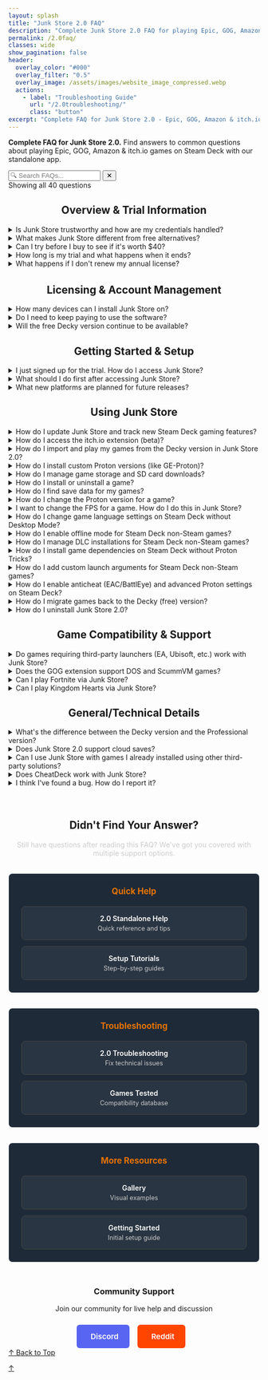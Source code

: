 ```yaml
---
layout: splash
title: "Junk Store 2.0 FAQ"
description: "Complete Junk Store 2.0 FAQ for playing Epic, GOG, Amazon & itch games on Steam Deck. Standalone app features, pricing, trial info, and technical support."
permalink: /2.0faq/
classes: wide
show_pagination: false
header:
  overlay_color: "#000"
  overlay_filter: "0.5"
  overlay_image: /assets/images/website_image_compressed.webp
  actions:
    - label: "Troubleshooting Guide"
      url: "/2.0troubleshooting/"
      class: "button"
excerpt: "Complete FAQ for Junk Store 2.0 - Epic, GOG, Amazon & itch.io games on Steam Deck. Pricing, setup, and technical support"
---
```

<div id="top"></div>

<section class="seo-intro">
  <p><strong>Complete FAQ for Junk Store 2.0.</strong> Find answers to common questions about playing Epic, GOG, Amazon & itch.io games on Steam Deck with our standalone app.</p>
</section>


<!-- FAQ Search Interface -->
<div class="faq-search-container">
  <div class="search-box">
    <input type="text" id="faq-search" placeholder="🔍 Search FAQs..." aria-label="Search FAQ questions">
    <button type="button" id="clear-search" class="clear-button" title="Clear search">✕</button>
  </div>
  <div class="search-results-info" id="search-info">Showing all 40 questions</div>
  <div class="no-results" id="no-results" style="display: none;">
    <p>No questions found matching your search. Try different keywords or browse all sections above.</p>
  </div>
</div>

<div style="display: flex; justify-content: center; width: 100%;">
<h2>Overview & Trial Information</h2>
</div>


<details class="faq-box" id="is-junk-store-trustworthy">
  <summary>Is Junk Store trustworthy and how are my credentials handled?</summary>
  <p></p>
    <strong>Yes, Junk Store is trustworthy.</strong> We prioritize user security and transparency in how we handle your gaming credentials.
  <br>
  <br>
    <strong>Credential Security:</strong>
    <ul>
      <li>🔒 <strong>No password storage:</strong> Junk Store never stores your Epic, GOG, Amazon, or itch.io (beta) passwords</li>
      <li>🎫 <strong>Token-based authentication:</strong> Uses secure login tokens provided by each platform</li>
      <li>💻 <strong>Local storage only:</strong> All tokens stored locally on your Steam Deck</li>
      <li>🔐 <strong>Standard OAuth flow:</strong> Same login method used by official store websites</li>
    </ul>
    <strong>Privacy Protection:</strong>
    <ul>
      <li>📊 <strong>No personal data collection:</strong> We don't collect or store personal information</li>
      <li>🎮 <strong>No game tracking:</strong> Your gaming habits aren't monitored or reported</li>
      <li>🛡️ <strong>Local operation:</strong> Most functionality works entirely offline</li>
    </ul>
    <strong>Technical Trust Factors:</strong>
    <ul>
      <li>✅ <strong>Established developer:</strong> Active in Steam Deck community since launch with well-established security credentials</li>
      <li>📈 <strong>Transparent development:</strong> Regular updates with clear changelogs</li>
      <li>🤝 <strong>Community support:</strong> Active Discord and Reddit communities</li>
      <li>🔧 <strong>Professional maintenance:</strong> Consistent updates and bug fixes</li>
    </ul>
    <strong>Bottom line:</strong> Junk Store is built to be as robust as possible following standard security practices. Your credentials are handled the same way as official store applications.
</details>

<details class="faq-box" id="what-makes-junk-store-different">
  <summary>What makes Junk Store different from free alternatives?</summary>
  <p></p>
    <strong>Junk Store is Steam Deck-specific software</strong> designed exclusively for handheld gaming workflows, while alternatives are general PC gaming tools adapted for Steam Deck.
  <br>
  <br>
    <strong>Key differences:</strong>
  <br>
  <br>
    <strong>1. Steam Deck Controller Navigation:</strong> Every interaction optimized for the full Steam Deck controller experience - analog sticks, D-pad, buttons, touchpads
  <br>
  <br>
    <strong>2. Game Mode Native:</strong> Works entirely within Game Mode - no desktop switching required to view libraries or install games
  <br>
  <br>
    <strong>3. Direct Launch:</strong> Games launch directly without nested launchers - no "launcher to launch a launcher to launch your game" complexity
  <br>
  <br>
    <strong>4. Unified Library:</strong> Epic, GOG, Amazon & itch.io (beta) games AND emulators integrated into your Steam library as if they were native Steam games
  <br>
  <br>
    <strong>5. Built-in Automation:</strong> Dependency management, artwork caching, and ROM downloads handled automatically
  <br>
  <br>
    If Desktop Mode workflows work for you, free alternatives are excellent choices. Junk Store focuses specifically on seamless Game Mode integration for users who prefer staying in the Steam ecosystem.
  <br>
  <br>
    <div class="text-center">
      <a href="https://portal.junkstore.xyz/" target="_blank" rel="noopener" class="button buy-button" data-event="click" data-category="conversion" data-action="trial_signup" data-label="faq_page_bottom">Start Your 7-Day Free Trial</a>
    </div>
</details>

<details class="faq-box" id="can-i-try-before-buy">
  <summary>Can I try before I buy to see if it's worth $40?</summary>
  <p></p>
    <strong>Absolutely.</strong> Every Junk Store annual license includes a <strong>7-day free trial</strong> with full access to all features:
  <br>
  <br>
    <strong>Trial includes:</strong>
    <ul>
      <li>✅ Full Epic, GOG, Amazon & itch.io (beta) Games integration</li>
      <li>✅ Emulator setup and ROM management</li>
      <li>✅ Extension generator and custom store creation</li>
      <li>✅ All premium features (cloud saves, dependencies, automation)</li>
      <li>✅ Technical support via Discord</li>
    </ul>
    <strong>Trial recommendations:</strong>
    <ul>
      <li>🎯 Test with your existing game library — generate extensions for your owned games</li>
      <li>⚡ Try the automation features — let Junk Store set up several games automatically</li>
      <li>🎮 Use it exclusively in Game Mode — experience the workflow difference</li>
      <li>🔧 Experiment with advanced features — dependencies, custom extensions, emulators</li>
    </ul>
    <strong>No commitment:</strong> Cancel anytime during trial period for zero charges. If you cancel, you can still access the free Decky version for basic Epic Games support.
  <br>
  <br>
    <strong>Trial tip:</strong> Most users know within 2-3 days whether the convenience justifies the cost. The 7-day window gives you plenty of time to test real-world usage patterns.
</details>

<details class="faq-box" id="trial-length-what-happens">
  <summary>How long is my trial and what happens when it ends?</summary>
  <p></p>
    You get <strong>7 days free</strong> to try all features. During the trial, you have full access to Epic, GOG, Amazon & itch.io (beta) integration, emulator extension creation, and all premium features.
  <br>
  <br>
    After 7 days, if you don't subscribe, you'll lose access to the Junk Store 2.0 interface and games installed in the new version. You can reactivate anytime to restore full functionality.
</details>

<details class="faq-box" id="what-happens-no-renew">
  <summary>What happens if I don't renew my annual license?</summary>
  <p></p>
    <strong>You keep access to the version of Junk Store 2.0 you paid for.</strong> Everything continues working as normal, but you won't receive future updates.
  <br>
  <br>
    <strong>What continues working:</strong>
    <ul>
      <li>✅ All games installed through Junk Store 2.0 remain playable</li>
      <li>✅ Full Junk Store 2.0 functionality you paid for</li>
      <li>✅ Installing and managing games</li>
    </ul>
    <strong>What you won't get going forward:</strong>
    <ul>
      <li>❌ New software updates and features</li>
      <li>❌ Bug fixes and compatibility improvements</li>
      <li>❌ New game store integrations</li>
      <li>❌ Technical support</li>
    </ul>
    <strong>Important:</strong> Steam Deck/Valve updates may break functionality over time. Active license holders receive compatibility fixes to address these issues.
  <br>
  <br>
    <strong>Note:</strong> You can reactivate anytime to resume receiving updates and support.
</details>

<h2 id="licensing-account-management" style="text-align: center; margin-top: 2rem;">Licensing & Account Management</h2>


<details class="faq-box" id="how-many-devices">
  <summary>How many devices can I install Junk Store on?</summary>
  <p></p>
    You can install Junk Store on up to <strong>five</strong> devices under a single license. We think this strikes a fair balance between flexibility and sustainability.
  <br>
  <br>
    <strong>Device management:</strong> Each installation counts toward your device limit when you first activate it. If you need to replace a device or reinstall, contact support for assistance with license transfers.
</details>

<details class="faq-box" id="annual-license-or-perpetual">
  <summary>Do I need to keep paying to use the software?</summary>
  <p></p>
    Junk Store uses a perpetual license model with optional annual updates. You own your software version forever, but updates require an active annual license.
  <br>
  <br>
    <strong>Junk Store uses perpetual licensing with annual update support.</strong> This is different from both traditional annual license software and one-time purchase models.
  <br>
  <br>
    <strong>What requires active annual license:</strong>
    <ul>
      <li>🔄 Software updates and new features</li>
      <li>🛠️ Bug fixes and compatibility improvements</li>
      <li>🆕 New game store integrations</li>
      <li>💬 Technical support and troubleshooting</li>
    </ul>
    <strong>The reality of "permanent" ownership:</strong>
    <ul>
      <li>⚠️ <strong>Steam Deck OS updates</strong> may break functionality over time</li>
      <li>⚠️ <strong>Third-party dependencies</strong> may become outdated or incompatible</li>
    </ul>
    <strong>Our commitment to long-term stability:</strong>
    <ul>
      <li>🛠️ <strong>We're actively working</strong> to make Junk Store as stable as possible even after annual license expiration</li>
      <li>🤝 <strong>Seeking Valve partnership:</strong> This complex task would be significantly easier with Valve's blessing and cooperation</li>
      <li>📦 <strong>Current approach:</strong> Game store changes continue working via updated flatpaks (free and open source) with publicly available manifests</li>
    </ul>
    <strong>Bottom line:</strong> While you technically "own" your version forever, the Steam Deck ecosystem evolves constantly. We're endeavoring to minimize breakage over time, but this is a big and complicated technical challenge that would benefit greatly from official Steam platform support.
</details>

<details class="faq-box" id="free-decky-available">
  <summary>Will the free Decky version continue to be available?</summary>
  <p></p>
    <strong>Yes.</strong> The open source Decky version remains available for the community, free to use and collaborate on.
  <br>
  <br>
    Junk Store 2.0 is completely separate software that doesn't share code with the open source version. Both versions can coexist, and you can choose what works best for your needs.
  <br>
  <br>
    <strong>Key difference:</strong> The free Decky version focuses on basic Epic Games support, while Junk Store 2.0 provides the complete Game Mode native experience across multiple platforms.
</details>

<div style="display: flex; justify-content: center; width: 100%;">
<h2 id="getting-started-setup">Getting Started & Setup</h2>
</div>


<details class="faq-box" id="how-to-access-junk-store">
  <summary>I just signed up for the trial. How do I access Junk Store?</summary>
  <p></p>
    After installing Junk Store 2.0, you access it by pressing the <strong>Select</strong> button above the D-pad on your Steam Deck or <strong>Ctrl+3</strong> if using a PC. No need to switch to Desktop Mode or launch separate applications.
  <br>
  <br>
    This opens directly in Game Mode, giving you immediate access to your Epic, GOG, Amazon & itch.io (beta) game libraries.
</details>

<details class="faq-box" id="what-to-do-first">
  <summary>What should I do first after accessing Junk Store?</summary>
  <p></p>
  <ol>
    <li>Log into Junk Store</li>
    <li>Generate extensions for the platforms you want to use (Epic, GOG, Amazon, itch.io (beta))</li>
    <li>Log into your game store accounts when prompted</li>
    <li>Your existing libraries will automatically sync and appear in Junk Store</li>
    <li>Start installing games directly from Game Mode</li>
  </ol>
    The initial library sync can take a few minutes as Junk Store builds the database for each platform.
  <br><br>
    <strong>Try This During Your Trial:</strong>
    <ul>
      <li>🎯 Install 2-3 games  to see the automation difference</li>
      <li>⚡ Compare setup time vs Desktop Mode alternatives you've used</li>
      <li>🎮 Notice how everything stays in Game Mode without app switching</li>
    </ul>
    <strong>Most users know within 2-3 days if the convenience justifies the cost.</strong> The 7-day trial gives plenty of time to test real usage patterns.
  <br><br>
  <strong>📖 Need detailed setup instructions?</strong> Check out our <a href="/tutorials/install-junk-store-2">Installation Tutorial</a>
</details>

<details class="faq-box" id="new-platforms-planned">
  <summary>What new platforms are planned for future releases?</summary>
  <p></p>
    <strong>Current platform support:</strong>
  <ul>
    <li>✅ <strong>Itch.io</strong> - Now available in beta</li>
  </ul>
    <strong>Planned platform support</strong> (pending successful launch and resources):
  <ul>
    <li>🎮 <strong>EA, Ubisoft, Battle.net</strong> - If technically viable</li>
    <li>🔧 <strong>Community extension sharing</strong> - User-created platform support</li>
  </ul>
    <strong>Development approach:</strong> Each new platform requires extensive testing and compatibility work. We prioritize stable, Game Mode native implementations over quick additions.
  <br>
  <br>
    <strong>Important:</strong> Base your purchase decision on current features, not future promises. New platforms will be added as development resources allow.
</details>

<div style="display: flex; justify-content: center; width: 100%;">
<h2 id="using-junk-store">Using Junk Store</h2>
</div>


<details class="faq-box" id="how-to-update-junk-store">
  <summary>How do I update Junk Store and track new Steam Deck gaming features?</summary>
  <p></p>
    Stay current with the latest Steam Deck non-Steam gaming improvements through our direct update system:
  <br>
  <br>
    <strong>Update Notifications:</strong> Join our <a href="https://discord.gg/6mRUhR6Teh" target="_blank">Discord</a> and follow our <strong>#version-2-updates</strong> channel for immediate update announcements.
  <br>
  <br>
    <strong>Update Channels:</strong>
  <ul>
    <li><strong>Stable:</strong> Recommended for most Steam Deck users</li>
    <li><strong>Test:</strong> Early access to hotfixes and new gaming features</li>
    <li><strong>Beta:</strong> SteamOS compatibility updates (use if on SteamOS beta)</li>
  </ul>
    <strong>Change Channels:</strong> Press <strong>Select</strong> → <strong>About</strong> → <strong>System</strong>. Choose channels for both Junk Store core and Extensions (where new platform support is added).
</details>

<details class="faq-box" id="how-to-access-itch-io-beta">
  <summary>How do I access the itch.io extension (beta)?</summary>
  <p></p>
    To access the itch.io extension currently in beta testing:
  <ol>
    <li>Change both your <strong>Build Channel</strong> and <strong>Extension Channel</strong> to <strong>Beta</strong></li>
    <li>Press <strong>Select button</strong> → <strong>About</strong> → <strong>System</strong> to access channel settings</li>
    <li>Check for updates in Junk Store</li>
    <li>Open the <strong>hamburger menu</strong> (☰) and select <strong>Extension Generator</strong></li>
    <li><strong>Download the itch.io extension</strong></li>
    <li> Click the 📥 <strong>Install</strong> button</li>
    <li> You should now see the <strong>itch.io tab</strong> in Junk Store - log into your account and start downloading games!</li>
  </ol>
    <strong>Important:</strong> Both channels must be set to Beta to access itch.io support. This ensures you have the latest core features and the beta extension system.
  <br>
  <br>
    <strong>Beta Status:</strong> itch.io support is actively being tested. Report any issues on our <a href="https://github.com/SDK-Innovation/JunkStoreBugs/issues" target="_blank">GitHub Issues page</a>.
</details>

<details class="faq-box" id="import-games-from-decky">
  <summary>How do I import and play my games from the Decky version in Junk Store 2.0?</summary>
  <p></p>
    <strong>Automatic Import:</strong> This happens automatically when you first install and launch Junk Store 2.0. Once you've generated the extensions (Epic and/or GOG), your games will sync across when you open each corresponding tab.
  <br>
  <br>
    <strong>Playing Imported Games:</strong> Yes, your games will work, but you'll need to <strong>Reset Launch Options</strong> for each game (found in the sliders menu on the game page). This only needs to be done once per game to fully migrate it to the new version.
  <br>
  <br>
    <strong>Note:</strong> The initial import process can take some time, as Junk Store is rebuilding the databases for each storefront.
  </details>


<details class="faq-box" data-advanced="true" id="install-custom-proton">
  <summary>How do I install custom Proton versions (like GE-Proton)?</summary>
  <p></p>
    To get GE-Proton or other custom Proton versions, use one of these tools:
  <ul>
    <li><strong>ProtonUp-QT</strong> — Download from the <strong>Discover Store</strong> (Desktop Mode)</li>
    <li><strong>Wine Cellar</strong> — Install from the <strong>Decky Plugin Store</strong> (if you have Decky)</li>
  </ul>
    After installation, download the latest <strong>GE-Proton</strong> release. You can then select it as a compatibility option when changing Proton versions (see "How do I change the Proton version for a game?" below).
    <br>
    <br>
    For detailed steps, see our <a href="{{ '/tutorials/' | relative_url }}">Tutorials</a> page.
</details>

<details class="faq-box" id="manage-game-storage">
  <summary>How do I manage game storage and SD card downloads?</summary>
  <p></p>
    <strong>Changing Download Location:</strong> You can set your preferred download location for each platform separately:
  <ul>
    <li>Go to the <strong>Epic</strong>, <strong>GOG</strong>, <strong>Amazon</strong>, or <strong>itch.io (beta)</strong> tab</li>
    <li>Click the <strong>⚙️ Gear icon</strong> to open settings</li>
    <li>Set your desired download path (e.g. your SD card directory)</li>
    <li>Press <kbd>X</kbd> to save your changes</li>
    <li>Repeat for each platform you want to configure</li>
  </ul>
    <strong>Moving Existing Games:</strong> Not currently supported. Moving installed games to SD card is a complex feature on our development roadmap. For now, games need to be stored on internal storage or an already-mounted drive.
</details>

<details class="faq-box" id="install-uninstall-game">
  <summary>How do I install or uninstall a game?</summary>
  <p></p>
  <strong>To install a game in Junk Store:</strong>
  <ul>
    <li>Open the game's page in Junk Store and click install.</li>
    <li>Games are added to the download queue - you can navigate away and continue using Junk Store while they install.</li>
  </ul>
  <strong>To uninstall a game in Junk Store:</strong>
  <ol>
    <li>Open the game's page in Junk Store.</li>
    <li>Open the <strong>☰ Slider menu</strong> and select <strong>Uninstall</strong>.</li>
    <li>
      Manually delete any leftover files to free up space:
      <ul>
        <li><strong>Epic:</strong> <code>~/Games/epic</code> or <code>/*your-SD-card*/Games/epic</code></li>
        <li><strong>GOG:</strong> <code>~/Games/gog</code> or <code>/*your-SD-card*/Games/gog</code></li>
        <li><strong>Amazon:</strong> <code>~/Games/amazon</code> or <code>/*your-SD-card*/Games/amazon</code></li>
      </ul>
    </li>
  </ol>
  <strong>Important:</strong> Uninstalling removes all local save data. To back up saves first, see "How do I find save data for my games?" below.
</details>

<details class="faq-box" data-advanced="true" id="find-save-data">
  <summary>How do I find save data for my games?</summary>
  <p></p>
  <ol>
    <li>
      Find the game's <strong>Steam ID</strong> at the bottom of its page in Junk Store.
    </li>
    <li>
      Navigate to the following path on your Steam Deck:<br>
      <code>~/.local/share/Steam/steamapps/compatdata/&lt;SteamID&gt;/pfx/drive_c/users/steamuser/</code>
    </li>
    <li>
      From there, follow the path used by your game. Here are some examples:
      <ul>
        <li><strong>Epic example:</strong> <code>Local Settings/Application Data/Dying Light/Saved</code></li>
        <li><strong>GOG example:</strong> <code>AppData/Roaming/Lonely Troops/Hero of the Kingdom II</code></li>
      </ul>
    </li>
  </ol>
    Each game may store saves in slightly different locations depending on how it was packaged or ported. Look under <code>AppData</code>, <code>Local Settings</code>, or <code>Documents</code> within the Steam compatibility prefix.
</details>

<details class="faq-box" id="change-proton-version">
  <summary>How do I change the Proton version for a game?</summary>
  <p></p>
    <strong>From Junk Store:</strong> Press <code>Y</code> to open the Steam shortcut, then click the gear icon ⚙️ → <strong>Properties</strong> → <strong>Compatibility</strong>.
  <br>
  <br>
    <strong>From Steam Library:</strong> Highlight the game, press the <strong>Start/Options</strong> button → <strong>Properties</strong> → <strong>Compatibility</strong>.
  <br>
  <br>
    Select your desired Proton version and relaunch the game. If you need custom versions like GE-Proton, see "How do I install custom Proton versions?" above.
</details>

<details class="faq-box" id="change-game-fps">
  <summary>I want to change the FPS for a game. How do I do this in Junk Store?</summary>
  <p></p>
    Just like with regular Steam games, you can change the FPS cap through the Quick Access Menu (QAM).
    <ul> 
      <li>Hit the <strong>three-dot button</strong> on your Deck to open the QAM</li>
      <li>Scroll to the performance tab</li>
      <li>Adjust the FPS, TDP, refresh rate, or any other performance settings from there.</li>
    </ul>
</details>

<details class="faq-box" id="change-game-language">
  <summary>How do I change game language settings on Steam Deck without Desktop Mode?</summary>
  <p></p>
    Change your Epic, GOG, or Amazon game language settings directly in Game Mode - no desktop switching required. There are two methods:
  <br><br>
  <strong>Method 1: Environment Variables (for individual games)</strong>
  <ul>
    <li>From the game page in Junk Store, click the <strong>⚙️ Settings menu</strong></li>
    <li>Select <strong>Game Configs</strong></li>
    <li>Change the dropdown to <strong>All</strong></li>
    <li>Click <strong>ENVIRONMENT</strong> dropdown</li>
    <li>Scroll to <strong>LANG</strong> and select your preferred language</li>
    <li>Press <kbd>X</kbd> to save changes</li>
  </ul>
  <strong>Method 2: Installation Settings (affects game installation language)</strong>
  <ul>
    <li>From the game page in Junk Store, click the <strong>⚙️ Settings menu</strong></li>
    <li>Access the installation settings and configure the language preference</li>
    <li>This will download and install the game with your selected language files</li>
    <li><strong>Note:</strong> If changing language after game installation, update the game from the ☰ Slider menu to pull in new language packs</li>
  </ul>
    Your game will launch in the selected language - all managed from Game Mode with no additional tools needed.
</details>

<details class="faq-box" id="enable-offline-mode">
  <summary>How do I enable offline mode for Steam Deck non-Steam games?</summary>
  <p></p>
    Set offline mode per individual game (improved from the global setting in free alternatives) directly in Game Mode:
  <ul>
    <li>From the game page in Junk Store, click the <strong>⚙️ Settings menu</strong></li>
    <li>Select <strong>Game Configs</strong></li>
    <li>Change the dropdown to <strong>All</strong></li>
    <li>Click <strong>ENVIRONMENT</strong> dropdown</li>
    <li>Find <strong>TOGGLE OFFLINE MODE</strong> and turn it on (blue = enabled)</li>
    <li>Press <kbd>X</kbd> to save changes</li>
  </ul>
    Your Epic, GOG, or Amazon games that support offline play will now work without internet connection.
</details>

<details class="faq-box" id="manage-dlc-installations">
  <summary>How do I manage DLC installations for Steam Deck non-Steam games?</summary>
  <p></p>
    Control which DLCs install for your Epic and GOG games without leaving Game Mode:
  <ul>
    <li>From the game page in Junk Store, click the <strong>⚙️ Settings menu</strong></li>
    <li>Select <strong>Installation</strong></li>
    <li>Click <strong>DLC</strong></li>
    <li>Toggle DLCs on/off (blue = will install, grey = won't install)</li>
    <li>Press <kbd>X</kbd> to save changes</li>
  </ul>
    <strong>Timing:</strong> Configure before installation to download only wanted DLCs, or update existing games to add/remove DLC content. No external tools or desktop switching required.
</details>

<details class="faq-box" data-advanced="true" id="install-game-dependencies">
  <summary>How do I install game dependencies on Steam Deck without Proton Tricks?</summary>
  <p></p>
    Junk Store includes built-in dependency management for common gaming requirements - no third-party tools needed:
  <ul>
    <li>From the game page in Junk Store, click the <strong>⚙️ Settings menu</strong></li>
    <li>Select <strong>Installation</strong></li>
    <li>Set dropdown to <strong>Expert</strong> mode</li>
    <li>Click <strong>Dependencies</strong></li>
    <li>Toggle needed dependencies on (blue = will install)</li>
    <li>Press <kbd>X</kbd> to save changes</li>
  </ul>
    <strong>Coverage:</strong> Handles most common game dependencies. For rare or game-specific requirements not listed, you may still need external tools. Install before or after game installation as needed.
</details>


<details class="faq-box" data-advanced="true" id="add-custom-launch-arguments">
  <summary>How do I add custom launch arguments for Steam Deck non-Steam games?</summary>
  <p></p>
    Add advanced launch parameters for Epic, GOG, and Amazon games using Junk Store's built-in text editor:
  <ul>
    <li>From the game page in Junk Store, click the <strong>⚙️ Settings menu</strong></li>
    <li>Select <strong>PROTON</strong></li>
    <li>Set dropdown to <strong>Expert</strong> or higher</li>
    <li>Click <strong>ADVANCED</strong></li>
    <li>Navigate to <strong>Additional Variables</strong> or <strong>Additional Arguments</strong> field</li>
    <li>Press <kbd>Y</kbd> to open the text editor</li>
    <li>Press <kbd>A</kbd> to open keyboard and type arguments</li>
    <li>Press <kbd>X</kbd> to save changes</li>
  </ul>
    All custom arguments are applied automatically when launching games - no manual Steam shortcut editing required.
</details>

<details class="faq-box" data-advanced="true" id="enable-anticheat-settings">
  <summary>How do I enable anticheat (EAC/BattlEye) and advanced Proton settings on Steam Deck?</summary>
  <p></p>
    Configure anticheat runtimes and Proton performance settings for your non-Steam games directly in Game Mode:
  <ul>
    <li>From the game page in Junk Store, click the <strong>⚙️ Settings menu</strong></li>
    <li>Select <strong>PROTON</strong></li>
    <li>Toggle required settings: <strong>EAC</strong>, <strong>BattlEye</strong>, <strong>VKD3</strong>, <strong>ESYNC</strong>, <strong>FSYNC</strong></li>
    <li>Adjust <strong>Frame Rate</strong>, <strong>FSR strength</strong>, and other performance options</li>
    <li>Press <kbd>X</kbd> to save changes</li>
  </ul>
    <strong>Advanced Options:</strong> Extensive configuration available for power users who want to optimize Epic, GOG, and Amazon game performance without leaving the handheld interface.
</details>

<details class="faq-box" id="migrate-games-to-decky">
  <summary>How do I migrate games back to the Decky (free) version?</summary>
  <p></p>
    <strong>It depends on when the games were originally installed:</strong>
    <br>
    <br>
    <strong>✅ Games originally from Decky version:</strong> These CAN be migrated back. For already installed games, open the game page in Junk Store and use <strong>Reset Launch Options</strong> from the sliders menu. This completes the migration back to Decky compatibility.
    <br>
    <br>
    <strong>❌ Games newly installed in Junk Store 2.0:</strong> These cannot be migrated back to Decky due to different install paths and configuration systems.
    <br>
    <br>
    <strong>For games newly installed in 2.0 that you want to keep:</strong>
    <ul>
      <li>Back up your save files for any games you plan to keep playing</li>
      <li>Manually uninstall games installed via the new version before your trial expires (to free up space)</li>
      <li>Reinstall those games using the Decky version</li>
      <li>Restore your game saves manually</li>
    </ul>
     <strong>Tip:</strong> Complete this process before your trial ends — otherwise, you may lose access and the games will still occupy storage.
</details>

<details class="faq-box" id="uninstall-junk-store">
  <summary>How do I uninstall Junk Store 2.0?</summary>
  <p></p>
    Before uninstalling, complete the migration process outlined in "How do I migrate games back to the Decky version?" above to preserve your games and saves.
  <br>
  <br>
    Once migration is complete, run the uninstall script in konsole:
    <code>~/.local/share/junkstore/uninstall.sh</code>
</details>

<div style="display: flex; justify-content: center; width: 100%;">
<h2 id="game-compatibility--support">Game Compatibility & Support</h2>
</div>


<details class="faq-box" id="third-party-launchers">
  <summary>Do games requiring third-party launchers (EA, Ubisoft, etc.) work with Junk Store?</summary>
  <p></p>
    <strong>EA Games:</strong> No, EA games are not supported. They require the EA Launcher, which isn't integrated with Junk Store. EA titles will not appear in your Epic Games library when accessed through Junk Store.
  <br>
  <br>
    <strong>Ubisoft Games:</strong> It's complicated. Some Ubisoft titles appear in your Epic library, while others don't. The Ubisoft Launcher is not officially supported, but some users have successfully installed it manually and run select games.
  <br>
  <br>
    <strong>Other Third-Party Launchers:</strong> Not currently supported. While Legendary has limited support, this feature isn't implemented in Junk Store yet. You can attempt manual setup via CLI or modify the extension script.
  <br>
  <br>
    📋 <strong>Check specific games:</strong> Visit our <a href="/tested-games/">Games Tested table</a> to see compatibility status and any workarounds for specific titles.
</details>

<details class="faq-box" id="gog-dos-scummvm-support">
  <summary>Does the GOG extension support DOS and ScummVM games?</summary>
  <p></p>
    <strong>Yes.</strong> In Junk Store 2.0, both <strong>DOS</strong> and <strong>ScummVM</strong> games downloaded via GOG are supported.
  <br>
  <br>
    These games will automatically launch using the <strong>Flatpak versions</strong> of <code>ScummVM</code> and <code>DosBox</code> once installed.
  </details>

<details class="faq-box" id="play-fortnite">
  <summary>Can I play Fortnite via Junk Store?</summary>
  <p></p>
    <strong>No.</strong> Epic Games does not support Fortnite on Linux due to anti-cheat limitations.
  <br>
  <br>
    To play Fortnite on a Steam Deck or Linux system, you will need to either:
    <ul>
      <li>Dual-boot Windows</li>
      <li>Use a cloud gaming or streaming service</li>
    </ul>
    More info: <a href="https://www.theverge.com/2022/2/8/22923163/fortnite-steam-deck-update-epic-tim-sweeney" target="_blank" rel="noopener">The Verge article</a>
</details>

<details class="faq-box" id="play-kingdom-hearts">
  <summary>Can I play Kingdom Hearts via Junk Store?</summary>
   <p></p>
    Kingdom Hearts has known compatibility issues on Linux, and this isn't specific to Junk Store. We haven't been able to test it ourselves as we don't own a copy, so we can't provide official support or recommendations at this time.
  <br>
  <br>
    📋 <strong>Check our testing:</strong> Visit our <a href="/tested-games/">Games Tested table</a> to see if Kingdom Hearts titles have been tested and any compatibility notes.
</details>


<div style="display: flex; justify-content: center; width: 100%;">
<h2 id="generaltechnical-details">General/Technical Details</h2>
</div>


<details class="faq-box" id="decky-vs-paid-version">
  <summary>What's the difference between the Decky version and the Professional version?</summary>
  <p></p>
    The Decky version is free and open source, designed to run via the Decky Loader. The Professional version includes extra convenience features and doesn't require Decky to run.
  <br>
  <br>
  <strong>📊 For detailed feature comparison:</strong> <a href="/comparison/">View Complete Comparison Chart</a>
</details>


<details class="faq-box" id="cloud-saves-support">
  <summary>Does Junk Store 2.0 support cloud saves?</summary>
  <p></p>
    Junk Store 2.0 currently offers <strong>experimental cloud save support</strong> for <strong>Epic</strong> and <strong>GOG</strong>. However, this feature is intended only for advanced users who understand and accept the risks involved — including the potential for save data loss.
  <br>
  <br>
    <strong>Important:</strong> We do <em>not</em> offer technical support for issues related to cloud saves at this time. If you choose to enable it, please make sure you're confident in your ability to troubleshoot and back up your save data manually if needed.
  <br>
  <br>
    <strong>Note:</strong> Not all games from either platform support cloud saves.
</details>


<details class="faq-box" id="use-with-existing-games">
  <summary>Can I use Junk Store with games I already installed using other third-party solutions?</summary>
  <p></p>
    <strong>No.</strong> Junk Store manages its own installations and environment. Games installed through other launchers are not recognized or managed by Junk Store.
  <br>
  <br>
      If you want to use Junk Store to manage a game, you'll need to install it again through Junk Store directly.
 </details>

<details class="faq-box" data-advanced="true" id="cheatdeck-compatibility">
  <summary>Does CheatDeck work with Junk Store?</summary>
  <p></p>
    <strong>Not reliably.</strong> Epic Games launch options are very sensitive, and tools like CheatDeck often conflict with Junk Store's custom launch configuration. We've spent many hours fine-tuning this setup, so use CheatDeck at your own risk.
  <br>
  <br>
    That said, our extension scripts are user accessible and can be modified.
  </details>

<details class="faq-box" id="report-bug">
  <summary>I think I've found a bug. How do I report it?</summary>
  <p></p>
    We really appreciate bug reports! Like you, we want Junk Store to just work—so if you come across a bug, please let us know. If we don't know about it, we can't fix it.
  <br>
  <br>
    <strong>Submit bugs on GitHub so we can track them properly:</strong> <a href="https://github.com/SDK-Innovation/JunkStoreBugs/issues/new" target="_blank" rel="noopener">Submit a bug report</a>
  <br>
  <br>
    You'll need a GitHub account to submit an issue. It's free to create one if you don't already have it.
  <br>
  <br>
    <strong>Note:</strong> Bug reports aren't support tickets. If you need help or aren't sure if it's a bug, please ask in our <a href="https://discord.gg/6mRUhR6Teh" target="_blank" rel="noopener">Discord server</a> first.
</details>

<h2 style="text-align: center; margin-top: 4rem;">Didn't Find Your Answer?</h2>

<p style="text-align: center; margin-bottom: 2rem; color: #ccc;">Still have questions after reading this FAQ? We've got you covered with multiple support options.</p>

<div class="help-grid">

<div class="help-section">
  <h3>Quick Help</h3>
  <div class="help-links">
    <a href="/2.0-hub/" class="help-link">
      <span class="help-title">2.0 Standalone Help</span>
      <span class="help-desc">Quick reference and tips</span>
    </a>
    <a href="/tutorials/" class="help-link">
      <span class="help-title">Setup Tutorials</span>
      <span class="help-desc">Step-by-step guides</span>
    </a>
  </div>
</div>

<div class="help-section">
  <h3>Troubleshooting</h3>
  <div class="help-links">
    <a href="/2.0troubleshooting/" class="help-link">
      <span class="help-title">2.0 Troubleshooting</span>
      <span class="help-desc">Fix technical issues</span>
    </a>
    <a href="/tested-games/" class="help-link">
      <span class="help-title">Games Tested</span>
      <span class="help-desc">Compatibility database</span>
    </a>
  </div>
</div>

<div class="help-section">
  <h3>More Resources</h3>
  <div class="help-links">
    <a href="/gallery/" class="help-link">
      <span class="help-title">Gallery</span>
      <span class="help-desc">Visual examples</span>
    </a>
    <a href="/get_started/" class="help-link">
      <span class="help-title">Getting Started</span>
      <span class="help-desc">Initial setup guide</span>
    </a>
  </div>
</div>

</div>

<div style="text-align: center; margin-top: 3rem;">
  <h3>Community Support</h3>
  <p style="margin-bottom: 1.5rem;">Join our community for live help and discussion</p>
  <a href="https://discord.gg/6mRUhR6Teh" target="_blank" rel="noopener" class="community-btn discord-btn">
    <i class="fab fa-discord" style="margin-right: 6px;"></i> Discord
  </a>
  <a href="https://www.reddit.com/r/JunkStore/" target="_blank" rel="noopener" class="community-btn reddit-btn">
    <i class="fab fa-reddit" style="margin-right: 6px;"></i> Reddit
  </a>
</div>

<!-- Final navigation - Back to top buttons -->
<div class="section-end">
  <a href="#top" class="back-to-top">↑ Back to Top</a>
</div>

<!-- Mobile floating action button -->
<a href="#top" class="faq-mobile-fab" id="mobile-fab">↑</a>

<style>
.faq-anchor {
  background: none;
  border: none;
  cursor: pointer;
  font-size: 0.8em;
  margin-left: 8px;
  opacity: 0.5;
  transition: opacity 0.2s ease;
  text-decoration: none;
  color: inherit;
}

/* Help Section Styling */
.help-grid {
  display: grid;
  grid-template-columns: repeat(auto-fit, minmax(280px, 1fr));
  gap: 30px;
  margin: 30px 0;
}

.help-section {
  border: 1px solid #ddd;
  border-radius: 8px;
  padding: 25px;
  background-color: #1e2a38;
  transition: all 0.3s ease;
  text-align: center;
}

.help-section:hover {
  border-color: #e67300;
  transform: translateY(-2px);
}

.help-section h3 {
  margin-top: 0;
  margin-bottom: 20px;
  color: #e67300;
  font-size: 1.2em;
}

.help-links {
  display: flex;
  flex-direction: column;
  gap: 12px;
}

.help-link {
  display: block;
  padding: 15px;
  background: rgba(255, 255, 255, 0.05);
  border: 1px solid #444;
  border-radius: 8px;
  text-decoration: none;
  transition: all 0.2s ease;
}

.help-link:hover {
  background: rgba(230, 115, 0, 0.1);
  border-color: #e67300;
  transform: translateX(5px);
}

.help-title {
  display: block;
  color: #fff;
  font-weight: 600;
  margin-bottom: 4px;
}

.help-desc {
  display: block;
  color: #ccc;
  font-size: 0.9em;
}

/* Community Buttons */
.community-btn {
  display: inline-flex;
  align-items: center;
  padding: 12px 20px;
  border-radius: 6px;
  text-decoration: none;
  font-weight: 600;
  font-size: 15px;
  transition: all 0.2s ease;
  border: 2px solid transparent;
  margin-right: 12px;
  color: white;
}

.discord-btn {
  background: #5865f2;
  color: white !important;
}

.reddit-btn {
  background: #ff4500;
  color: white !important;
}

.community-btn:hover {
  transform: translateY(-1px);
  box-shadow: 0 4px 12px rgba(0, 0, 0, 0.3);
  text-decoration: none;
  color: white;
  opacity: 0.9;
}

.faq-anchor:hover {
  opacity: 1;
}

.faq-box summary:hover .faq-anchor {
  opacity: 0.8;
}

.copy-success {
  position: fixed;
  top: 20px;
  right: 20px;
  background: #10b981;
  color: white;
  padding: 12px 16px;
  border-radius: 6px;
  z-index: 9999;
  animation: fadeInOut 3s ease-in-out;
}

@keyframes fadeInOut {
  0% { opacity: 0; transform: translateY(-10px); }
  15% { opacity: 1; transform: translateY(0); }
  85% { opacity: 1; transform: translateY(0); }
  100% { opacity: 0; transform: translateY(-10px); }
}


/* Mobile Responsive */
@media (max-width: 768px) {
  .help-grid {
    grid-template-columns: 1fr;
    gap: 20px;
  }
}
</style>

<script>
// Copy FAQ link function
function copyFAQLink(questionId) {
  const url = window.location.origin + window.location.pathname + '#' + questionId;
  
  // Show notification helper
  function showNotification(message, isError = false) {
    const notification = document.createElement('div');
    notification.className = 'copy-success';
    notification.style.background = isError ? '#ef4444' : '#10b981';
    notification.textContent = message;
    document.body.appendChild(notification);
    
    setTimeout(() => {
      if (document.body.contains(notification)) {
        document.body.removeChild(notification);
      }
    }, 3000);
  }
  
  // Try modern clipboard API first
  if (navigator.clipboard && window.isSecureContext) {
    navigator.clipboard.writeText(url).then(() => {
      showNotification('Link copied to clipboard!');
    }).catch((err) => {
      console.warn('Clipboard API failed:', err);
      fallbackCopy();
    });
  } else {
    fallbackCopy();
  }
  
  // Fallback copy method
  function fallbackCopy() {
    try {
      // Create temporary textarea
      const textArea = document.createElement('textarea');
      textArea.value = url;
      textArea.style.position = 'fixed';
      textArea.style.left = '-9999px';
      textArea.style.top = '-9999px';
      textArea.setAttribute('readonly', '');
      document.body.appendChild(textArea);
      
      // Select and copy
      textArea.focus();
      textArea.select();
      textArea.setSelectionRange(0, 99999); // For mobile
      
      const successful = document.execCommand('copy');
      document.body.removeChild(textArea);
      
      if (successful) {
        showNotification('Link copied to clipboard!');
      } else {
        showNotification('Copy failed - please copy manually: ' + url, true);
      }
    } catch (err) {
      console.error('Copy failed:', err);
      showNotification('Copy failed - please copy manually: ' + url, true);
    }
  }
}

// Show/hide mobile FAB based on scroll position
window.addEventListener('scroll', function() {
  const fab = document.getElementById('mobile-fab');
  if (window.scrollY > 300) {
    fab.classList.add('visible');
  } else {
    fab.classList.remove('visible');
  }
});

// Load fuzzy search component
const fuzzySearchScript = document.createElement('script');
fuzzySearchScript.src = '{{ "/assets/js/fuzzy-search.js" | relative_url }}';
document.head.appendChild(fuzzySearchScript);

// FAQ Search Functionality
document.addEventListener('DOMContentLoaded', function() {
  const searchInput = document.getElementById('faq-search');
  const clearButton = document.getElementById('clear-search');
  const searchInfo = document.getElementById('search-info');
  const noResults = document.getElementById('no-results');
  const faqBoxes = document.querySelectorAll('.faq-box');
  const sectionSummaries = document.querySelectorAll('.section-summary');
  
  let totalQuestions = faqBoxes.length;
  
  // Initialize fuzzy search when available
  let fuzzySearch = null;
  setTimeout(() => {
    if (window.FuzzySearch) {
      fuzzySearch = new window.FuzzySearch({
        maxSuggestions: 3,
        minSearchLength: 3
      });
    }
  }, 100);
  
  // Extract searchable text from FAQ questions
  const faqQuestions = Array.from(faqBoxes).map(box => {
    const summary = box.querySelector('summary');
    return summary ? summary.textContent.trim() : '';
  }).filter(text => text.length > 0);
  
  function highlightText(text, searchTerm) {
    if (!searchTerm) return text;
    const regex = new RegExp(`(${searchTerm.replace(/[.*+?^${}()|[\]\\]/g, '\\$&')})`, 'gi');
    return text.replace(regex, '<span class="search-highlight">$1</span>');
  }
  
  function removeHighlights(element) {
    const highlights = element.querySelectorAll('.search-highlight');
    highlights.forEach(highlight => {
      highlight.outerHTML = highlight.innerHTML;
    });
  }
  
  function searchFAQs() {
    const searchTerm = searchInput.value.trim().toLowerCase();
    let visibleCount = 0;
    
    // Clear previous highlights
    faqBoxes.forEach(box => removeHighlights(box));
    
    if (searchTerm === '') {
      // Show all questions
      faqBoxes.forEach(box => {
        box.style.display = 'block';
        visibleCount++;
      });
      sectionSummaries.forEach(summary => summary.style.display = 'block');
      noResults.style.display = 'none';
      clearButton.style.display = 'none';
    } else {
      // Search and filter
      faqBoxes.forEach(box => {
        const summary = box.querySelector('summary');
        const content = box.querySelector('p, ul, ol, div');
        
        const summaryText = summary ? summary.textContent.toLowerCase() : '';
        const contentText = content ? content.textContent.toLowerCase() : '';
        
        if (summaryText.includes(searchTerm) || contentText.includes(searchTerm)) {
          box.style.display = 'block';
          visibleCount++;
          
          // Simple highlighting - avoid HTML mangling by working with plain text only
          if (summary && summaryText.includes(searchTerm)) {
            const originalText = summary.textContent;
            const escapedTerm = searchTerm.replace(/[.*+?^${}()|[\\]\\\\]/g, '\\\\$&');
            const regex = new RegExp(`(${escapedTerm})`, 'gi');
            summary.innerHTML = originalText.replace(regex, '<span class="search-highlight">$1</span>');
          }
        } else {
          box.style.display = 'none';
        }
      });
      
      // Hide section summaries during search
      sectionSummaries.forEach(summary => summary.style.display = 'none');
      clearButton.style.display = 'inline-block';
    }
    
    // Show fuzzy suggestions if no results found and fuzzy search is available
    if (fuzzySearch && visibleCount === 0 && searchTerm.length >= 3) {
      fuzzySearch.hideSuggestions(); // Clear any existing suggestions
      const suggestions = fuzzySearch.findSuggestions(searchTerm, faqQuestions);
      if (suggestions.length > 0) {
        const container = document.querySelector('.faq-search-container');
        fuzzySearch.showSuggestions(searchTerm, suggestions, container, (suggestion) => {
          searchInput.value = suggestion;
          searchFAQs();
        });
      }
    } else if (fuzzySearch) {
      fuzzySearch.hideSuggestions();
    }
    
    // Update results info
    if (visibleCount === 0 && searchTerm !== '') {
      searchInfo.textContent = 'No results found';
      noResults.style.display = 'block';
    } else if (searchTerm === '') {
      searchInfo.textContent = `Showing all ${totalQuestions} questions`;
      noResults.style.display = 'none';
    } else {
      searchInfo.textContent = `Showing ${visibleCount} of ${totalQuestions} questions`;
      noResults.style.display = 'none';
    }
  }
  
  function clearSearch() {
    searchInput.value = '';
    if (fuzzySearch) {
      fuzzySearch.hideSuggestions();
    }
    searchFAQs();
    searchInput.focus();
  }
  
  // Event listeners
  searchInput.addEventListener('input', searchFAQs);
  searchInput.addEventListener('keyup', function(e) {
    if (e.key === 'Escape') {
      clearSearch();
    }
  });
  
  clearButton.addEventListener('click', clearSearch);
  
  // Initialize
  searchInfo.textContent = `Showing all ${totalQuestions} questions`;
  
  // Handle direct links to FAQ items
  function openLinkedFAQ() {
    if (window.location.hash) {
      const targetId = window.location.hash.substring(1);
      const targetElement = document.getElementById(targetId);
      if (targetElement && targetElement.tagName === 'DETAILS') {
        targetElement.open = true;
        // Scroll to the element with some offset for better visibility
        setTimeout(() => {
          targetElement.scrollIntoView({ behavior: 'smooth', block: 'center' });
          // Add temporary highlight
          targetElement.style.boxShadow = '0 0 10px rgba(59, 130, 246, 0.5)';
          setTimeout(() => {
            targetElement.style.boxShadow = '';
          }, 3000);
        }, 100);
      }
    }
  }
  
  // Add anchor buttons to all FAQ questions
  function addAnchorButtons() {
    const faqBoxes = document.querySelectorAll('.faq-box[id]');
    faqBoxes.forEach(box => {
      const summary = box.querySelector('summary');
      const id = box.getAttribute('id');
      if (summary && id && !summary.querySelector('.faq-anchor')) {
        const anchorButton = document.createElement('button');
        anchorButton.className = 'faq-anchor';
        anchorButton.setAttribute('onclick', `copyFAQLink('${id}')`);
        anchorButton.setAttribute('title', 'Copy link to this question');
        anchorButton.innerHTML = '🔗';
        summary.appendChild(document.createTextNode(' '));
        summary.appendChild(anchorButton);
      }
    });
  }
  
  // Run on page load and hash change
  addAnchorButtons();
  openLinkedFAQ();
  window.addEventListener('hashchange', openLinkedFAQ);
});
</script>